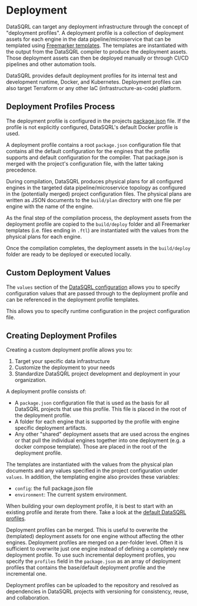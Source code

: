 # Deployment

DataSQRL can target any deployment infrastructure through the concept of "deployment profiles". A deployment profile is a collection of deployment assets for each engine in the data pipeline/microservice that can be templated using [Freemarker templates](https://freemarker.apache.org/). The templates are instantiated with the output from the DataSQRL compiler to produce the deployment assets. Those deployment assets can then be deployed manually or through CI/CD pipelines and other automation tools.

DataSQRL provides default deployment profiles for its internal test and development runtime, Docker, and Kubernetes. Deployment profiles can also target Terraform or any other IaC (infrastructure-as-code) platform.

## Deployment Profiles Process

The deployment profile is configured in the projects [package.json](/docs/sqrl/datasqrl-spec) file. If the profile is not explicitly configured, DataSQRL's default Docker profile is used.

A deployment profile contains a root `package.json` configuration file that contains all the default configuration for the engines that the profile supports and default configuration for the compiler. That package.json is merged with the project's configuration file, with the latter taking precedence.

During compilation, DataSQRL produces physical plans for all configured engines in the targeted data pipeline/microservice topology as configured in the (potentially merged) project configuration files.
The physical plans are written as JSON documents to the `build/plan` directory with one file per engine with the name of the engine.

As the final step of the compilation process, the deployment assets from the deployment profile are copied to the `build/deploy` folder and all Freemarker templates (i.e. files ending in `.ftl`) are instantiated with the values from the physical plans for each engine.

Once the compilation completes, the deployment assets in the `build/deploy` folder are ready to be deployed or executed locally.

## Custom Deployment Values

The `values` section of the [DataSQRL configuration](/docs/sqrl/datasqrl-spec) allows you to specify configuration values that are passed through to the deployment profile and can be referenced in the deployment profile templates.

This allows you to specify runtime configuration in the project configuration file.

## Creating Deployment Profiles

Creating a custom deployment profile allows you to:

1. Target your specific data infrastructure
2. Customize the deployment to your needs
3. Standardize DataSQRL project development and deployment in your organization.

A deployment profile consists of:

* A `package.json` configuration file that is used as the basis for all DataSQRL projects that use this profile. This file is placed in the root of the deployment profile.
* A folder for each engine that is supported by the profile with engine specific deployment artifacts.
* Any other "shared" deployment assets that are used across the engines or that pull the individual engines together into one deployment (e.g. a docker compose template). Those are placed in the root of the deployment profile.

The templates are instantiated with the values from the physical plan documents and any values specified in the project configuration under `values`. In addition, the templating engine also provides these variables:
- `config`: the full package.json file
- `environment`: The current system environment.

When building your own deployment profile, it is best to start with an existing profile and iterate from there.
Take a look at the [default DataSQRL profiles](https://github.com/DataSQRL/sqrl/tree/main/profiles).

Deployment profiles can be merged. This is useful to overwrite the (templated) deployment assets for one engine without affecting the other engines. Deployment profiles are merged on a per-folder level.
Often it is sufficient to overwrite just one engine instead of defining a completely new deployment profile.
To use such incremental deployment profiles, you specify the `profiles` field in the `package.json` as an array of deployment profiles that contains the base/default deployment profile and the incremental one.

Deployment profiles can be uploaded to the repository and resolved as dependencies in DataSQRL projects with versioning for consistency, reuse, and collaboration.